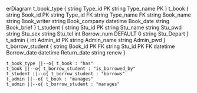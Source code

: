 erDiagram
    t_book_type {
        string Type_id PK
        string Type_name PK
    }
    t_book {
        string Book_id PK
        string Type_id FK
        string Type_name FK
        string Book_name
        string Book_writer
        string Book_company
        datetime Book_date
        string Book_brief
    }
    t_student {
        string Stu_id PK
        string Stu_name
        string Stu_pwd
        string Stu_sex
        string Stu_tel
        int Borrow_num DEFAULT 0
        string Stu_Depart
    }
    t_admin {
        int Admin_id PK
        string Admin_name
        string Admin_pwd
    }
    t_borrow_student {
        string Book_id PK FK
        string Stu_id PK FK
        datetime Borrow_date
        datetime Return_date
        string renew
    }

    t_book_type ||--o{ t_book : "has"
    t_book ||--o{ t_borrow_student : "is_borrowed_by"
    t_student ||--o{ t_borrow_student : "borrows"
    t_admin ||--o{ t_book : "manages"
    t_admin ||--o{ t_borrow_student : "manages"